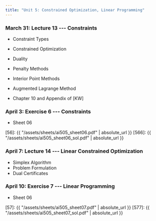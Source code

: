 ```yaml
---
title: "Unit 5: Constrained Optimization, Linear Programming" 
---
```



### March 31: Lecture 13 --- Constraints

- Constraint Types
- Constrained Optimization
- Duality
- Penalty Methods
- Interior Point Methods
- Augmented Lagrange Method

- Chapter 10 and Appendix of [KW]

### April 3: Exercise 6 --- Constraints

- Sheet 06

[56]: {{ "/assets/sheets/ai505_sheet06.pdf" | absolute_url }}
[566]: {{ "/assets/sheets/ai505_sheet06_sol.pdf" | absolute_url }}


### April 7: Lecture 14 --- Linear Constrained Optimization

- Simplex Algorithm
- Problem Formulation
- Dual Certificates

### April 10: Exercise 7 --- Linear Programming

- Sheet 06

[57]: {{ "/assets/sheets/ai505_sheet07.pdf" | absolute_url }}
[577]: {{ "/assets/sheets/ai505_sheet07_sol.pdf" | absolute_url }}
